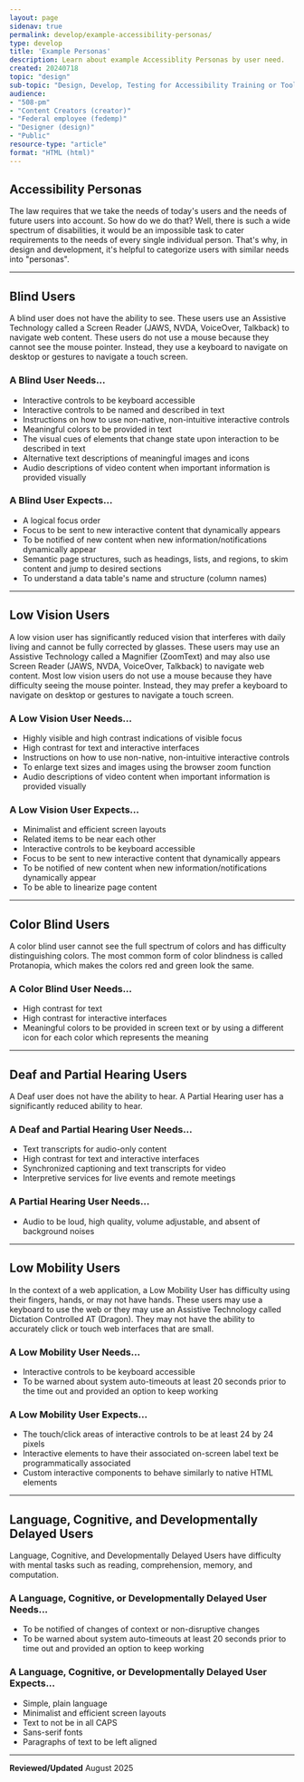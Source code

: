 ```yaml
---
layout: page
sidenav: true
permalink: develop/example-accessibility-personas/
type: develop 
title: 'Example Personas'
description: Learn about example Accessiblity Personas by user need. 
created: 20240718
topic: "design"
sub-topic: "Design, Develop, Testing for Accessibility Training or Tools"
audience:
- "508-pm"
- "Content Creators (creator)"
- "Federal employee (fedemp)"
- "Designer (design)"
- "Public"
resource-type: "article"
format: "HTML (html)"
---
```



## Accessibility Personas

The law requires that we take the needs of today's users and the needs of future users into account. So how do we do that? Well, there is such a wide spectrum of disabilities, it would be an impossible task to cater requirements to the needs of every single individual person. That's why, in design and development, it's helpful to categorize users with similar needs into "personas".

---

## Blind Users

A blind user does not have the ability to see. These users use an Assistive Technology called a Screen Reader (JAWS, NVDA, VoiceOver, Talkback) to navigate web content. These users do not use a mouse because they cannot see the mouse pointer. Instead, they use a keyboard to navigate on desktop or gestures to navigate a touch screen.

### A Blind User Needs...

- Interactive controls to be keyboard accessible  
- Interactive controls to be named and described in text  
- Instructions on how to use non-native, non-intuitive interactive controls  
- Meaningful colors to be provided in text  
- The visual cues of elements that change state upon interaction to be described in text  
- Alternative text descriptions of meaningful images and icons  
- Audio descriptions of video content when important information is provided visually  

### A Blind User Expects...

- A logical focus order  
- Focus to be sent to new interactive content that dynamically appears  
- To be notified of new content when new information/notifications dynamically appear  
- Semantic page structures, such as headings, lists, and regions, to skim content and jump to desired sections  
- To understand a data table's name and structure (column names)  

---

## Low Vision Users

A low vision user has significantly reduced vision that interferes with daily living and cannot be fully corrected by glasses. These users may use an Assistive Technology called a Magnifier (ZoomText) and may also use Screen Reader (JAWS, NVDA, VoiceOver, Talkback) to navigate web content. Most low vision users do not use a mouse because they have difficulty seeing the mouse pointer. Instead, they may prefer a keyboard to navigate on desktop or gestures to navigate a touch screen.

### A Low Vision User Needs...

- Highly visible and high contrast indications of visible focus  
- High contrast for text and interactive interfaces  
- Instructions on how to use non-native, non-intuitive interactive controls  
- To enlarge text sizes and images using the browser zoom function  
- Audio descriptions of video content when important information is provided visually  

### A Low Vision User Expects...

- Minimalist and efficient screen layouts  
- Related items to be near each other  
- Interactive controls to be keyboard accessible  
- Focus to be sent to new interactive content that dynamically appears  
- To be notified of new content when new information/notifications dynamically appear  
- To be able to linearize page content  

---

## Color Blind Users

A color blind user cannot see the full spectrum of colors and has difficulty distinguishing colors. The most common form of color blindness is called Protanopia, which makes the colors red and green look the same.

### A Color Blind User Needs...

- High contrast for text  
- High contrast for interactive interfaces  
- Meaningful colors to be provided in screen text or by using a different icon for each color which represents the meaning  

---

## Deaf and Partial Hearing Users

A Deaf user does not have the ability to hear. A Partial Hearing user has a significantly reduced ability to hear.

### A Deaf and Partial Hearing User Needs...

- Text transcripts for audio-only content  
- High contrast for text and interactive interfaces  
- Synchronized captioning and text transcripts for video  
- Interpretive services for live events and remote meetings  

### A Partial Hearing User Needs...

- Audio to be loud, high quality, volume adjustable, and absent of background noises  

---

## Low Mobility Users

In the context of a web application, a Low Mobility User has difficulty using their fingers, hands, or may not have hands. These users may use a keyboard to use the web or they may use an Assistive Technology called Dictation Controlled AT (Dragon). They may not have the ability to accurately click or touch web interfaces that are small.

### A Low Mobility User Needs...

- Interactive controls to be keyboard accessible  
- To be warned about system auto-timeouts at least 20 seconds prior to the time out and provided an option to keep working  

### A Low Mobility User Expects...

- The touch/click areas of interactive controls to be at least 24 by 24 pixels  
- Interactive elements to have their associated on-screen label text be programmatically associated  
- Custom interactive components to behave similarly to native HTML elements  

---

## Language, Cognitive, and Developmentally Delayed Users

Language, Cognitive, and Developmentally Delayed Users have difficulty with mental tasks such as reading, comprehension, memory, and computation.

### A Language, Cognitive, or Developmentally Delayed User Needs...

- To be notified of changes of context or non-disruptive changes  
- To be warned about system auto-timeouts at least 20 seconds prior to time out and provided an option to keep working  

### A Language, Cognitive, or Developmentally Delayed User Expects...

- Simple, plain language  
- Minimalist and efficient screen layouts  
- Text to not be in all CAPS  
- Sans-serif fonts  
- Paragraphs of text to be left aligned  
---

**Reviewed/Updated** August 2025
